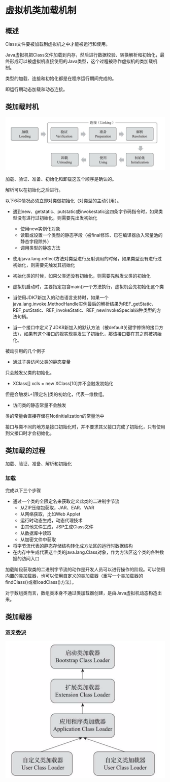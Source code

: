 # 虚拟机类加载机制

## 概述

Class文件要被加载到虚拟机之中才能被运行和使用。

Java虚拟机把Class文件加载到内存，然后进行数据校验、转换解析和初始化，最终形成可以被虚拟机直接使用的Java类型，这个过程被称作虚拟机的类加载机制。

类型的加载、连接和初始化都是在程序运行期间完成的。

即运行期动态加载和动态连接。

## 类加载时机

![image-20201006115613327](../../img/JavaJava虚拟机类加载时机.png)

加载、验证、准备、初始化和卸载这五个顺序是确认的。

解析可以在初始化之后进行。

以下6种情况必须立即对类做初始化（对类型的主动引用）。

+ 遇到new、getstatic、putstatic或invokestatic这四条字节码指令时，如果类型没有进行过初始化，则需要先出发初始化
  + 使用new实例化对象
  + 读取或设置一个类型的静态字段（被final修饰、已在编译器放入常量池的静态字段除外）
  + 调用类型的静态方法

+ 使用java.lang.reflect方法对类型进行反射调用的时候，如果类型没有进行过初始化，则需要先触发其初始化
+ 初始化类的时候，如果父类还没有初始化，则需要先触发父类的初始化
+ 虚拟机启动时，主要指定包含main()一个方法执行，虚拟机会先初始化这个类
+ 当使用JDK7新加入的动态语言支持时，如果一个java.lang.invoke.MethodHandle实例最后的解析结果为REF_getStatic、REF_putStatic、REF_invokeStatic、REF_newInvokeSpecial四种类型的方法句柄。
+ 当一个接口中定义了JDK8新加入的默认方法（被default关键字修饰的接口方法），如果有这个接口的视实现类发生了初始化，那该接口要在其之前被初始化。

被动引用的几个例子

+ 通过子类访问父类的静态变量

只会触发父类的初始化。

+ XClass[] xcls = new XClass[10]并不会触发初始化

但是会触发L+[限定名]类的初始化，代表一维数组。

+ 访问类的静态常量不会触发

类的常量会直接存储在NotInitialization的常量池中

接口与类不同的地方是接口初始化时，并不要求其父接口完成了初始化，只有使用到父接口时才会初始化。



## 类加载的过程

加载、验证、准备、解析和初始化

### 加载

完成以下三个步骤

+ 通过一个类的全限定名来获取定义此类的二进制字节流
  + 从ZIP压缩包获取，JAR、EAR、WAR
  + 从网络获取，比如Web Applet
  + 运行时动态生成，动态代理技术
  + 由其他文件生成，JSP生成Class文件
  + 从数据库中读取
  + 从加密文件中获取
+ 将字节流代表的静态存储结构转化成方法区的运行时数据结构
+ 在内存中生成代表这个类的java.lang.Class对象，作为方法区这个类的各种数据的访问入口

加载阶段获取类的二进制字节流的动作是开发人员可以进行操作的阶段。可以使用内置的类加载器，也可以使用自定义的类加载器（重写一个类加载器的findClass()或者loadClass()方法）。

对于数组类而言，数组类本身不通过类加载器创建，是由Java虚拟机动态构造出来。



## 类加载器

### 双亲委派

![image-20201024184130845](../../img/JavaJava虚拟机类加载器.png)

